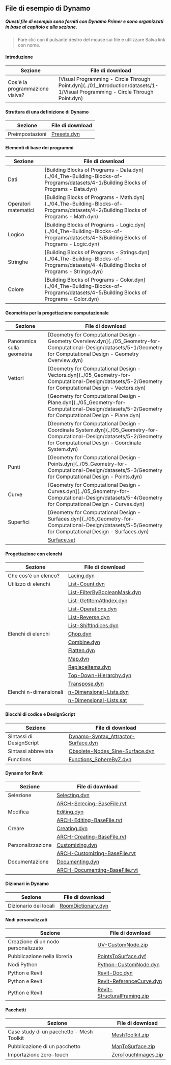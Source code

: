 

## File di esempio di Dynamo

##### Questi file di esempio sono forniti con Dynamo Primer e sono organizzati in base al capitolo e alla sezione.

> Fare clic con il pulsante destro del mouse sui file e utilizzare Salva link con nome.

#### Introduzione

|Sezione|File di download|
| -- | -- |
|Cos'è la programmazione visiva?|[Visual Programming - Circle Through Point.dyn](../01_Introduction/datasets/1-1/Visual Programming - Circle Through Point.dyn)|

#### Struttura di una definizione di Dynamo

|Sezione|File di download|
| -- | -- |
|Preimpostazioni|[Presets.dyn](../03_Anatomy-of-a-Dynamo-Definition/datasets/3-5/Presets.dyn)|

#### Elementi di base dei programmi

|Sezione|File di download|
| -- | -- |
|Dati|[Building Blocks of Programs - Data.dyn](../04_The-Building-Blocks-of-Programs/datasets/4-1/Building Blocks of Programs - Data.dyn)|
|Operatori matematici|[Building Blocks of Programs - Math.dyn](../04_The-Building-Blocks-of-Programs/datasets/4-2/Building Blocks of Programs - Math.dyn)|
|Logico|[Building Blocks of Programs - Logic.dyn](../04_The-Building-Blocks-of-Programs/datasets/4-3/Building Blocks of Programs - Logic.dyn)|
|Stringhe|[Building Blocks of Programs - Strings.dyn](../04_The-Building-Blocks-of-Programs/datasets/4-4/Building Blocks of Programs - Strings.dyn)|
|Colore|[Building Blocks of Programs - Color.dyn](../04_The-Building-Blocks-of-Programs/datasets/4-5/Building Blocks of Programs - Color.dyn)|

#### Geometria per la progettazione computazionale

|Sezione|File di download|
| -- | -- |
|Panoramica sulla geometria|[Geometry for Computational Design - Geometry Overview.dyn](../05_Geometry-for-Computational-Design/datasets/5-1/Geometry for Computational Design - Geometry Overview.dyn)|
|Vettori|[Geometry for Computational Design - Vectors.dyn](../05_Geometry-for-Computational-Design/datasets/5-2/Geometry for Computational Design - Vectors.dyn)|
||[Geometry for Computational Design - Plane.dyn](../05_Geometry-for-Computational-Design/datasets/5-2/Geometry for Computational Design - Plane.dyn)|
||[Geometry for Computational Design - Coordinate System.dyn](../05_Geometry-for-Computational-Design/datasets/5-2/Geometry for Computational Design - Coordinate System.dyn)|
|Punti|[Geometry for Computational Design - Points.dyn](../05_Geometry-for-Computational-Design/datasets/5-3/Geometry for Computational Design - Points.dyn)|
|Curve|[Geometry for Computational Design - Curves.dyn](../05_Geometry-for-Computational-Design/datasets/5-4/Geometry for Computational Design - Curves.dyn)|
|Superfici|[Geometry for Computational Design - Surfaces.dyn](../05_Geometry-for-Computational-Design/datasets/5-5/Geometry for Computational Design - Surfaces.dyn)|
||[Surface.sat](../05_Geometry-for-Computational-Design/datasets/5-5/Surface.sat)|

#### Progettazione con elenchi

|Sezione|File di download|
| -- | -- |
|Che cos'è un elenco?|[Lacing.dyn](../06_Designing-with-Lists/datasets/6-1/Lacing.dyn)|
|Utilizzo di elenchi|[List-Count.dyn](../06_Designing-with-Lists/datasets/6-2/List-Count.dyn)|
||[List-FilterByBooleanMask.dyn](../06_Designing-with-Lists/datasets/6-2/List-FilterByBooleanMask.dyn)|
||[List-GetItemAtIndex.dyn](../06_Designing-with-Lists/datasets/6-2/List-GetItemAtIndex.dyn)|
||[List-Operations.dyn](../06_Designing-with-Lists/datasets/6-2/List-Operations.dyn)|
||[List-Reverse.dyn](../06_Designing-with-Lists/datasets/6-2/List-Reverse.dyn)|
||[List-ShiftIndices.dyn](../06_Designing-with-Lists/datasets/6-2/List-ShiftIndices.dyn)|
|Elenchi di elenchi|[Chop.dyn](../06_Designing-with-Lists/datasets/6-3/Chop.dyn)|
||[Combine.dyn](../06_Designing-with-Lists/datasets/6-3/Combine.dyn)|
||[Flatten.dyn](../06_Designing-with-Lists/datasets/6-3/Flatten.dyn)|
||[Map.dyn](../06_Designing-with-Lists/datasets/6-3/Map.dyn)|
||[ReplaceItems.dyn](../06_Designing-with-Lists/datasets/6-3/ReplaceItems.dyn)|
||[Top-Down-Hierarchy.dyn](../06_Designing-with-Lists/datasets/6-3/Top-Down-Hierarchy.dyn)|
||[Transpose.dyn](../06_Designing-with-Lists/datasets/6-3/Transpose.dyn)|
|Elenchi n-dimensionali|[n-Dimensional-Lists.dyn](../06_Designing-with-Lists/datasets/6-4/n-Dimensional-Lists.dyn)|
||[n-Dimensional-Lists.sat](../06_Designing-with-Lists/datasets/6-4/n-Dimensional-Lists.sat)|

#### Blocchi di codice e DesignScript

|Sezione|File di download|
| -- | -- |
|Sintassi di DesignScript|[Dynamo-Syntax_Attractor-Surface.dyn](../07_Code-Block/datasets/7-2/Dynamo-Syntax_Attractor-Surface.dyn)|
|Sintassi abbreviata|[Obsolete-Nodes_Sine-Surface.dyn](../07_Code-Block/datasets/7-3/Obsolete-Nodes_Sine-Surface.dyn)|
|Functions|[Functions_SphereByZ.dyn](../07_Code-Block/datasets/7-4/Functions_SphereByZ.dyn)|

#### Dynamo for Revit

|Sezione|File di download|
| -- | -- |
|Selezione|[Selecting.dyn](../08_Dynamo-for-Revit/datasets/8-2/Selecting.dyn)|
||[ARCH-Selecing-BaseFile.rvt](../08_Dynamo-for-Revit/datasets/8-2/ARCH-Selecting-BaseFile.rvt)|
|Modifica|[Editing.dyn](../08_Dynamo-for-Revit/datasets/8-3/Editing.dyn)|
||[ARCH-Editing-BaseFile.rvt](../08_Dynamo-for-Revit/datasets/8-3/ARCH-Editing-BaseFile.rvt)|
|Creare|[Creating.dyn](../08_Dynamo-for-Revit/datasets/8-4/Creating.dyn)|
||[ARCH-Creating-BaseFile.rvt](../08_Dynamo-for-Revit/datasets/8-4/ARCH-Creating-BaseFile.rvt)|
|Personalizzazione|[Customizing.dyn](../08_Dynamo-for-Revit/datasets/8-5/Customizing.dyn)|
||[ARCH-Customizing-BaseFile.rvt](../08_Dynamo-for-Revit/datasets/8-5/ARCH-Customizing-BaseFile.rvt)|
|Documentazione|[Documenting.dyn](../08_Dynamo-for-Revit/datasets/8-6/Documenting.dyn)|
||[ARCH-Documenting-BaseFile.rvt](../08_Dynamo-for-Revit/datasets/8-6/ARCH-Documenting-BaseFile.rvt)|

#### Dizionari in Dynamo

|Sezione|File di download|
| -- | -- |
|Dizionario dei locali|[RoomDictionary.dyn](../09_Dictionaries/datasets/9-4_roomDictionary.dyn)|

#### Nodi personalizzati

|Sezione|File di download|
| -- | -- |
|Creazione di un nodo personalizzato|[UV-CustomNode.zip](../10_Custom-Nodes/datasets/10-2/UV-CustomNode.zip)|
|Pubblicazione nella libreria|[PointsToSurface.dyf](../10_Custom-Nodes/datasets/10-3/PointsToSurface.dyf)|
|Nodi Python|[Python-CustomNode.dyn](../10_Custom-Nodes/datasets/10-4/Python-CustomNode.dyn)|
|Python e Revit|[Revit-Doc.dyn](../10_Custom-Nodes/datasets/10-5/Revit-Doc.dyn)|
|Python e Revit|[Revit-ReferenceCurve.dyn](../10_Custom-Nodes/datasets/10-5/Revit-ReferenceCurve.dyn)|
|Python e Revit|[Revit-StructuralFraming.zip](../10_Custom-Nodes/datasets/10-5/Revit-StructuralFraming.zip)|

#### Pacchetti

|Sezione|File di download|
| -- | -- |
|Case study di un pacchetto - Mesh Toolkit|[MeshToolkit.zip](../11_Packages/datasets/11-2/MeshToolkit.zip)|
|Pubblicazione di un pacchetto|[MapToSurface.zip](../11_Packages/datasets/11-4/MapToSurface.zip)|
|Importazione zero-touch|[ZeroTouchImages.zip](../11_Packages/datasets/11-5/ZeroTouchImages.zip)|

